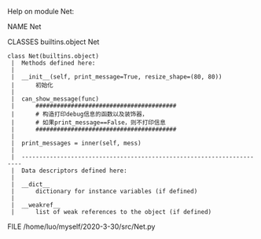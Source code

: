 Help on module Net:

NAME
    Net

CLASSES
    builtins.object
        Net
    
    class Net(builtins.object)
     |  Methods defined here:
     |  
     |  __init__(self, print_message=True, resize_shape=(80, 80))
     |      初始化
     |  
     |  can_show_message(func)
     |      ########################################
     |      # 构造打印debug信息的函数以及装饰器，
     |      # 如果print_message==False，则不打印信息
     |      ########################################
     |  
     |  print_messages = inner(self, mess)
     |  
     |  ----------------------------------------------------------------------
     |  Data descriptors defined here:
     |  
     |  __dict__
     |      dictionary for instance variables (if defined)
     |  
     |  __weakref__
     |      list of weak references to the object (if defined)

FILE
    /home/luo/myself/2020-3-30/src/Net.py


